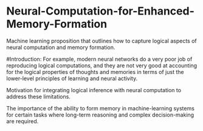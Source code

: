 # Neural-Computation-for-Enhanced-Memory-Formation
Machine learning proposition that outlines how to capture logical aspects of neural computation and memory formation.

#Introduction:
For example, modern neural networks do a very poor job of reproducing logical computations, and they are not very good at accounting for the logical properties of thoughts and memories in terms of just the lower-level principles of learning and neural activity.

Motivation for integrating logical inference with neural computation to address these limitations.

The importance of the ability to form memory in machine-learning systems for certain tasks where long-term reasoning and complex decision-making are required.
